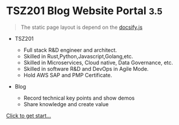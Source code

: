 
# TSZ201 Blog Website Portal <small>3.5</small>
> The static page layout is depend on the [docsify.js](https://docsify.js.org)

+ TSZ201
  + Full stack R&D engineer and architect.
  + Skilled in Rust,Python,Javascript,Golang,etc.
  + Skilled in Microservices, Cloud native, Data Governance, etc.
  + Skilled in software R&D and DevOps in Agile Mode.
  + Hold AWS SAP and PMP Certificate.

+ Blog
  + Record technical key points and show demos
  + Share knowledge and create value

[Click to get start...](#main)